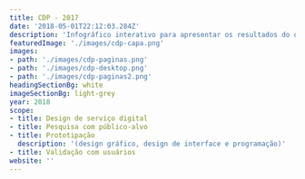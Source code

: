 ```yaml
---
title: CDP - 2017
date: '2018-05-01T22:12:03.284Z'
description: 'Infográfico interativo para apresentar os resultados do questionário de 2017'
featuredImage: './images/cdp-capa.png'
images:
- path: './images/cdp-paginas.png'
- path: './images/cdp-desktop.png'
- path: './images/cdp-paginas2.png'
headingSectionBg: white
imageSectionBg: light-grey
year: 2018
scope:
- title: Design de serviço digital
- title: Pesquisa com público-alvo
- title: Prototipação
  description: '(design gráfico, design de interface e programação)'
- title: Validação com usuários
website: ''
---
```

